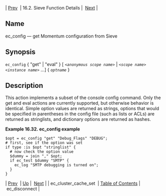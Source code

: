 | [Prev](sieve.ref.ec_cluster_cache_set)  | 16.2. Sieve Function Details |  [Next](sieve.ref.ec_disconnect.php) |

<a name="sieve.ref.ec_config"></a>
## Name

ec_config — get Momentum configuration from Sieve

## Synopsis

`ec_config` { "get" | "eval" } [ *`<anonymous scope name>`*              | *`<scope name>`*        *`<instance name>`*        ...] { *`optname`* }

<a name="idp29299408"></a>
## Description

This action implements a subset of the console config command. Only the get and eval actions are currently supported, but otherwise behavior is identical. Simple option values are returned as strings, options that would be specified in parentheses in the config file (such as lists or ACLs) are returned as stringlists, and dictionary options are returned as hashes.

<a name="example.ec_config"></a>

**Example 16.32. ec_config example**

```
$opt = ec_config "get" "Debug_Flags" "DEBUG";
# first, see if the option was set
if type :is $opt "stringlist" {
  # now check the option value
  $dummy = join "," $opt;
  if ec_test $dummy "SMTP" {
    ec_log "SMTP debugging is turned on";
  }
}
```

| [Prev](sieve.ref.ec_cluster_cache_set)  | [Up](sieve.ref.files.php) |  [Next](sieve.ref.ec_disconnect.php) |
| ec_cluster_cache_set  | [Table of Contents](index) |  ec_disconnect |
